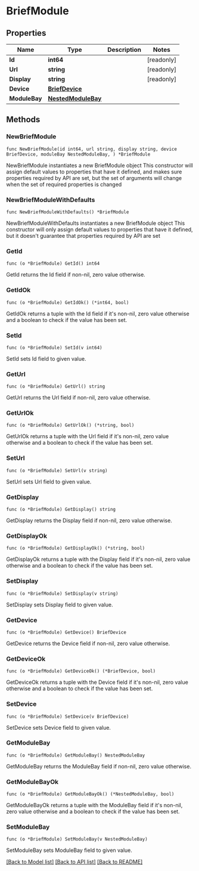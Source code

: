 # BriefModule

## Properties

Name | Type | Description | Notes
------------ | ------------- | ------------- | -------------
**Id** | **int64** |  | [readonly] 
**Url** | **string** |  | [readonly] 
**Display** | **string** |  | [readonly] 
**Device** | [**BriefDevice**](BriefDevice.md) |  | 
**ModuleBay** | [**NestedModuleBay**](NestedModuleBay.md) |  | 

## Methods

### NewBriefModule

`func NewBriefModule(id int64, url string, display string, device BriefDevice, moduleBay NestedModuleBay, ) *BriefModule`

NewBriefModule instantiates a new BriefModule object
This constructor will assign default values to properties that have it defined,
and makes sure properties required by API are set, but the set of arguments
will change when the set of required properties is changed

### NewBriefModuleWithDefaults

`func NewBriefModuleWithDefaults() *BriefModule`

NewBriefModuleWithDefaults instantiates a new BriefModule object
This constructor will only assign default values to properties that have it defined,
but it doesn't guarantee that properties required by API are set

### GetId

`func (o *BriefModule) GetId() int64`

GetId returns the Id field if non-nil, zero value otherwise.

### GetIdOk

`func (o *BriefModule) GetIdOk() (*int64, bool)`

GetIdOk returns a tuple with the Id field if it's non-nil, zero value otherwise
and a boolean to check if the value has been set.

### SetId

`func (o *BriefModule) SetId(v int64)`

SetId sets Id field to given value.


### GetUrl

`func (o *BriefModule) GetUrl() string`

GetUrl returns the Url field if non-nil, zero value otherwise.

### GetUrlOk

`func (o *BriefModule) GetUrlOk() (*string, bool)`

GetUrlOk returns a tuple with the Url field if it's non-nil, zero value otherwise
and a boolean to check if the value has been set.

### SetUrl

`func (o *BriefModule) SetUrl(v string)`

SetUrl sets Url field to given value.


### GetDisplay

`func (o *BriefModule) GetDisplay() string`

GetDisplay returns the Display field if non-nil, zero value otherwise.

### GetDisplayOk

`func (o *BriefModule) GetDisplayOk() (*string, bool)`

GetDisplayOk returns a tuple with the Display field if it's non-nil, zero value otherwise
and a boolean to check if the value has been set.

### SetDisplay

`func (o *BriefModule) SetDisplay(v string)`

SetDisplay sets Display field to given value.


### GetDevice

`func (o *BriefModule) GetDevice() BriefDevice`

GetDevice returns the Device field if non-nil, zero value otherwise.

### GetDeviceOk

`func (o *BriefModule) GetDeviceOk() (*BriefDevice, bool)`

GetDeviceOk returns a tuple with the Device field if it's non-nil, zero value otherwise
and a boolean to check if the value has been set.

### SetDevice

`func (o *BriefModule) SetDevice(v BriefDevice)`

SetDevice sets Device field to given value.


### GetModuleBay

`func (o *BriefModule) GetModuleBay() NestedModuleBay`

GetModuleBay returns the ModuleBay field if non-nil, zero value otherwise.

### GetModuleBayOk

`func (o *BriefModule) GetModuleBayOk() (*NestedModuleBay, bool)`

GetModuleBayOk returns a tuple with the ModuleBay field if it's non-nil, zero value otherwise
and a boolean to check if the value has been set.

### SetModuleBay

`func (o *BriefModule) SetModuleBay(v NestedModuleBay)`

SetModuleBay sets ModuleBay field to given value.



[[Back to Model list]](../README.md#documentation-for-models) [[Back to API list]](../README.md#documentation-for-api-endpoints) [[Back to README]](../README.md)


